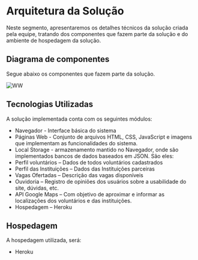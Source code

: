 # Arquitetura da Solução

Neste segmento, apresentaremos os detalhes técnicos da solução criada pela equipe, tratando dos componentes que fazem parte da solução e do ambiente de hospedagem da solução.

## Diagrama de componentes

Segue abaixo os componentes que fazem parte da solução.

![WW](https://user-images.githubusercontent.com/114964435/196016883-52cf27d5-30e1-4320-83dc-327c7cee05e2.png)


## Tecnologias Utilizadas

A solução implementada conta com os seguintes módulos:

* Navegador - Interface básica do sistema
* Páginas Web - Conjunto de arquivos HTML, CSS, JavaScript e imagens que implementam as funcionalidades do sistema.
* Local Storage - armazenamento mantido no Navegador, onde são implementados bancos de dados baseados em JSON. São eles:
* Perfil voluntários – Dados de todos voluntários cadastrados
* Perfil das Instituições – Dados das Instituições parceiras
* Vagas Ofertadas – Descrição das vagas disponíveis
* Ouvidoria – Registro de opiniões dos usuários sobre a usabilidade do site, dúvidas, etc.
* API Google Maps  – Com objetivo de aproximar e informar as localizações dos voluntários e das instituições.
* Hospedagem – Heroku  


## Hospedagem
A hospedagem utilizada, será:
*	Heroku

